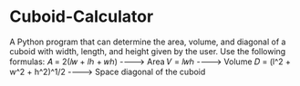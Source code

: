 # Cuboid-Calculator
A Python program that can determine the area, volume, and diagonal of a cuboid with width, length, and height given by the user.
Use the following formulas:
𝐴 = 2(𝑙𝑤 + 𝑙ℎ + 𝑤ℎ)       ----> Area
𝑉 = 𝑙𝑤ℎ                   ----> Volume
𝐷 = (l^2 + w^2 + h^2)^1/2 ----> Space diagonal of the cuboid
